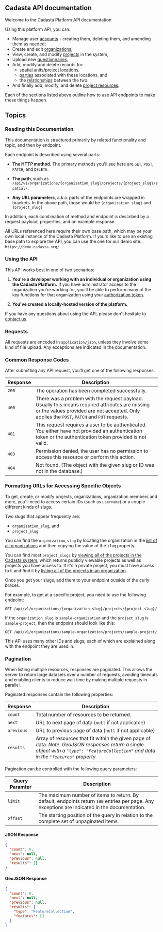 ## Cadasta API documentation

Welcome to the Cadasta Platform API documentation.

Using this platform API, you can:

* Manage user [accounts](#managing-a-user-account) - creating them, deleting them, and amending them as needed;
* Create and edit [organizations](#organizations);
* View, create, and modify [projects](#projects) in the system,
* Upload new [questionnaires](#questionnaires-1),
* Add, modify and delete records for:
  * [spatial units/project locations](#spatial-units-aka-project-locations),
  * [parties](#parties) associated with these locations, and
  * the [relationships](#relationships) between the two.
* And finally add, modify, and delete [project resources](#project-resources).

Each of the sections listed above outline how to use API endpoints to make these things happen.

## Topics

### Reading this Documentation

This documentation is structured primarily by related functionality and topic, and then by endpoint.

Each endpoint is described using several parts:

* **The HTTP method.** The primary methods you'll see here are `GET`, `POST`, `PATCH`, and `DELETE`.

* **The path**, such as `/api/v1/organizations/{organization_slug}/projects/{project_slug}/spatial/`.

* **Any URL parameters**, a.k.a. parts of the endpoints are wrapped in brackets. In the above path, those would be `{organization_slug}` and `{project_slug}`

In addition, each combination of method and endpoint is described by a request payload, properties, and an example response.

All URLs referenced here require their own base path, which may be your own local instance of the Cadasta Platform. If you'd like to use an existing base path to explore the API, you can use the one for our demo site: `https://demo.cadasta.org/`.

### Using the API

This API works best in one of two scenarios:

1. **You're a developer working with an individual or organization using the Cadasta Platform.** If you have administrator access to the organization you're working for, you'll be able to perform many of the key functions for that organization using your [authorization token](#log-a-user-in--get-authorization-key).

2. **You've created a locally-hosted version of the platform.**

If you have any questions about using the API, please don't hesitate to <a href="(http://cadasta.org/contact/)" target="_blank">contact us</a>.

### Requests

All requests are encoded in `application/json`, unless they involve some kind of file upload. Any exceptions are indicated in the documentation.

### Common Response Codes

After submitting any API request, you'll get one of the following responses.

Response | Description
---|---
`200` | The operation has been completed successfully.
`400` | There was a problem with the request payload. Usually this means required attributes are missing or the values provided are not accepted. Only applies the `POST`, `PATCH` and `PUT` requests.
`401` | This request requires a user to be authenticated. You either have not provided an authentication token or the  authentication token provided is not valid.
`403` | Permission denied, the user has no permission to access this resource or perform this action.
`404` | Not found. (The object with the given slug or ID was not in the database.)

### Formatting URLs for Accessing Specific Objects

To get, create, or modify projects, organizations, organization members and more, you'll need to access certain IDs (such as `username`) or a couple different kinds of slugs.

Two slugs that appear frequently are:

* `organization_slug`, and
* `project_slug`

You can find the `organization_slug` by locating the organization in the [list of all organizations](#list-organizations) and then copying the value of the `slug` property.

You can find most `project_slugs` by [viewing all of the projects in the Cadasta system](#list-all-projects), which returns publicly viewable projects as well as projects you have access to. If it's a private project, you must have access to it and find it by [listing all of the projects in an organization](#list-all-projects).

Once you get your slugs, add them to your endpoint outside of the curly braces.

For example, to get at a specific project, you need to use the following endpoint:

```endpoint
GET /api/v1/organizations/{organization_slug}/projects/{project_slug}/
```

If the `organization_slug` is `sample-organization` and the `project_slug` is `sample-project`, then the endpoint should look like this:

```
GET /api/v1/organizations/sample-organization/projects/sample-project/
```

This API uses many other IDs and slugs, each of which are explained along with the endpoint they are used in.

### Pagination

When listing multiple resources, responses are paginated. This allows the server to return large datasets over a number of requests, avoiding timeouts and enabling clients to reduce wait time by making multiple requests in parallel.

Paginated responses contain the following properties:

Response | Description
---|---
`count` | Total number of resources to be returned.
`next` | URL to next page of data (`null` if not applicable)
`previous` | URL to previous page of data (`null` if not applicable)
`results` | Array of resources that fit within the given page of data. _Note: GeoJSON responses return a single object with a `"type": "FeatureCollection"` and data in the `"features"` property._

Pagination can be controlled with the following query parameters:

Query Paramter | Description
---|---
`limit` | The maximum number of items to return. By default, endpoints return `100` entries per page. Any exceptions are indicated in the documentation.
`offset` | The starting position of the query in relation to the complete set of unpaginated items.

#### JSON Response
```json
{
  "count": 0,
  "next": null,
  "previous": null,
  "results": []
}
```

#### GeoJSON Response
```json
{
  "count": 0,
  "next": null,
  "previous": null,
  "results": {
    "type": "FeatureCollection",
    "features": []
  }
}
```
